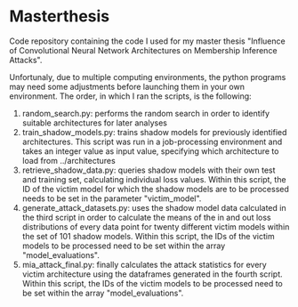 # Masterthesis
Code repository containing the code I used for my master thesis "Influence of Convolutional Neural Network Architectures on Membership Inference Attacks".

Unfortunaly, due to multiple computing environments, the python programs may need some adjustments before launching them in your own environment. The order, in which I ran the scripts, is the following:
1. random_search.py: performs the random search in order to identify suitable architectures for later analyses
2. train_shadow_models.py: trains shadow models for previously identified architectures. This script was run in a job-processing environment and takes an integer value as input value, specifying which architecture to load from ../architectures
3. retrieve_shadow_data.py: queries shadow models with their own test and training set, calculating individual loss values. Within this script, the ID of the victim model for which the shadow models are to be processed needs to be set in the parameter "victim_model".
4. generate_attack_datasets.py: uses the shadow model data calculated in the third script in order to calculate the means of the in and out loss distributions of every data point for twenty different victim models within the set of 101 shadow models. Within this script, the IDs of the victim models to be processed need to be set within the array "model_evaluations".
5. mia_attack_final.py: finally calculates the attack statistics for every victim architecture using the dataframes generated in the fourth script. Within this script, the IDs of the victim models to be processed need to be set within the array "model_evaluations".
